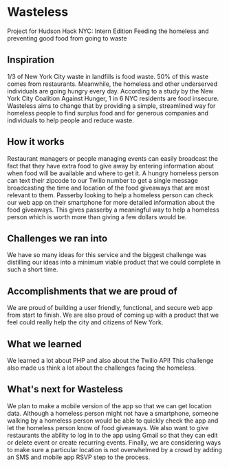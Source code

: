 # Wasteless
Project for Hudson Hack NYC: Intern Edition
Feeding the homeless and preventing good food from going to waste

## Inspiration
1/3 of New York City waste in landfills is food waste. 50% of this waste comes from restaurants. Meanwhile, the homeless and other underserved individuals are going hungry every day. According to a study by the New York City Coalition Against Hunger, 1 in 6 NYC residents are food insecure. Wasteless aims to change that by providing a simple, streamlined way for homeless people to find surplus food and for generous companies and individuals to help people and reduce waste.

## How it works
Restaurant managers or people managing events can easily broadcast the fact that they have extra food to give away by entering information about when food will be available and where to get it. A hungry homeless person can text their zipcode to our Twilio number to get a single message broadcasting the time and location of the food giveaways that are most relevant to them. Passerby looking to help a homeless person can check our web app on their smartphone for more detailed information about the food giveaways. This gives passerby a meaningful way to help a homeless person which is worth more than giving a few dollars would be.

## Challenges we ran into
We have so many ideas for this service and the biggest challenge was distilling our ideas into a minimum viable product that we could complete in such a short time.

## Accomplishments that we are proud of
We are proud of building a user friendly, functional, and secure web app from start to finish. We are also proud of coming up with a product that we feel could really help the city and citizens of New York.

## What we learned
We learned a lot about PHP and also about the Twilio API! This challenge also made us think a lot about the challenges facing the homeless.

## What's next for Wasteless
We plan to make a mobile version of the app so that we can get location data. Although a homeless person might not have a smartphone, someone walking by a homeless person would be able to quickly check the app and let the homeless person know of food giveaways. We also want to give restaurants the ability to log in to the app using Gmail so that they can edit or delete event or create recurring events. Finally, we are considering ways to make sure a particular location is not overwhelmed by a crowd by adding an SMS and mobile app RSVP step to the process.
